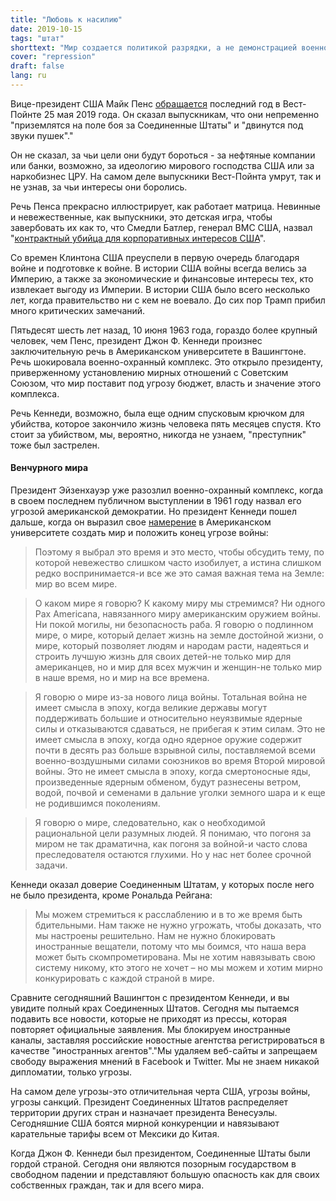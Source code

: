 ```yaml
---
title: "Любовь к насилию"
date: 2019-10-15
tags: "штат"
shorttext: "Мир создается политикой разрядки, а не демонстрацией военной силы."
cover: "repression"
draft: false
lang: ru
---
```


Вице-президент США Майк Пенс [обращается](https://www.whitehouse.gov/briefings-statements/remarks-vice-president-pence-west-point-graduation-ceremony/ "Remarks by Vice President Pence at the West Point Graduation Ceremony") последний год в Вест-Пойнте 25 мая 2019 года. Он сказал выпускникам, что они непременно "приземлятся на поле боя за Соединенные Штаты" и "двинутся под звуки пушек"."

Он не сказал, за чьи цели они будут бороться - за нефтяные компании или банки, возможно, за идеологию мирового господства США или за наркобизнес ЦРУ. На самом деле выпускники Вест-Пойнта умрут, так и не узнав, за чьи интересы они боролись.

Речь Пенса прекрасно иллюстрирует, как работает матрица. Невинные и невежественные, как выпускники, это детская игра, чтобы завербовать их как то, что Смедли Батлер, генерал ВМС США, назвал "[контрактный убийца для корпоративных интересов США](https://www.paulcraigroberts.org/2019/05/27/something-to-think-about-on-memorial-day/ "Something to Think About on Memorial Day")".

Со времен Клинтона США преуспели в первую очередь благодаря войне и подготовке к войне. В истории США войны всегда велись за Империю, а также за экономические и финансовые интересы тех, кто извлекает выгоду из Империи. В истории США было всего несколько лет, когда правительство ни с кем не воевало. До сих пор Трамп прибил много критических замечаний.

Пятьдесят шесть лет назад, 10 июня 1963 года, гораздо более крупный человек, чем Пенс, президент Джон Ф. Кеннеди произнес заключительную речь в Американском университете в Вашингтоне. Речь шокировала военно-охранный комплекс. Это открыло президенту, приверженному установлению мирных отношений с Советским Союзом, что мир поставит под угрозу бюджет, власть и значение этого комплекса.

Речь Кеннеди, возможно, была еще одним спусковым крючком для убийства, которое закончило жизнь человека пять месяцев спустя. Кто стоит за убийством, мы, вероятно, никогда не узнаем, "преступник" тоже был застрелен.

#### Венчурного мира

Президент Эйзенхауэр уже разозлил военно-охранный комплекс, когда в своем последнем публичном выступлении в 1961 году назвал его угрозой американской демократии. Но президент Кеннеди пошел дальше, когда он выразил свое [намерение](https://www.jfklibrary.org/archives/other-resources/john-f-kennedy-speeches/american-university-19630610 "COMMENCEMENT ADDRESS AT AMERICAN UNIVERSITY, WASHINGTON, D.C., JUNE 10, 1963") в Американском университете создать мир и положить конец угрозе войны:

> Поэтому я выбрал это время и это место, чтобы обсудить тему, по которой невежество слишком часто изобилует, а истина слишком редко воспринимается-и все же это самая важная тема на Земле: мир во всем мире.

> О каком мире я говорю? К какому миру мы стремимся? Ни одного Pax Americana, навязанного миру американским оружием войны. Ни покой могилы, ни безопасность раба. Я говорю о подлинном мире, о мире, который делает жизнь на земле достойной жизни, о мире, который позволяет людям и народам расти, надеяться и строить лучшую жизнь для своих детей-не только мир для американцев, но и мир для всех мужчин и женщин-не только мир в наше время, но и мир на все времена.

> Я говорю о мире из-за нового лица войны. Тотальная война не имеет смысла в эпоху, когда великие державы могут поддерживать большие и относительно неуязвимые ядерные силы и отказываются сдаваться, не прибегая к этим силам. Это не имеет смысла в эпоху, когда одно ядерное оружие содержит почти в десять раз больше взрывной силы, поставляемой всеми военно-воздушными силами союзников во время Второй мировой войны. Это не имеет смысла в эпоху, когда смертоносные яды, произведенные ядерным обменом, будут разнесены ветром, водой, почвой и семенами в дальние уголки земного шара и к еще не родившимся поколениям.
 
> Я говорю о мире, следовательно, как о необходимой рациональной цели разумных людей. Я понимаю, что погоня за миром не так драматична, как погоня за войной-и часто слова преследователя остаются глухими. Но у нас нет более срочной задачи.

Кеннеди оказал доверие Соединенным Штатам, у которых после него не было президента, кроме Рональда Рейгана:

> Мы можем стремиться к расслаблению и в то же время быть бдительными. Нам также не нужно угрожать, чтобы доказать, что мы настроены решительно. Нам не нужно блокировать иностранные вещатели, потому что мы боимся, что наша вера может быть скомпрометирована. Мы не хотим навязывать свою систему никому, кто этого не хочет – но мы можем и хотим мирно конкурировать с каждой страной в мире.

Сравните сегодняшний Вашингтон с президентом Кеннеди, и вы увидите полный крах Соединенных Штатов. Сегодня мы пытаемся подавить все новости, которые не приходят из прессы, которая повторяет официальные заявления. Мы блокируем иностранные каналы, заставляя российские новостные агентства регистрироваться в качестве "иностранных агентов"."Мы удаляем веб-сайты и запрещаем свободу выражения мнений в Facebook и Twitter. Мы не знаем никакой дипломатии, только угрозы.

На самом деле угрозы-это отличительная черта США, угрозы войны, угрозы санкций. Президент Соединенных Штатов распределяет территории других стран и назначает президента Венесуэлы. Сегодняшние США боятся мирной конкуренции и навязывают карательные тарифы всем от Мексики до Китая.

Когда Джон Ф. Кеннеди был президентом, Соединенные Штаты были гордой страной. Сегодня они являются позорным государством в свободном падении и представляют большую опасность как для своих собственных граждан, так и для всего мира.

